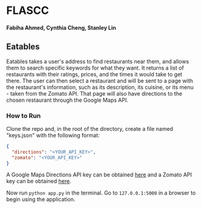 # FLASCC
#### Fabiha Ahmed, Cynthia Cheng, Stanley Lin

## Eatables
Eatables takes a user's address to find restaurants near them, and allows them to search specific keywords for what they want. It returns a list of restaurants with their ratings, prices, and the times it would take to get there. The user can then select a restaurant and will be sent to a page with the restaurant's information, such as its description, its cuisine, or its menu - taken from the Zomato API. That page will also have directions to the chosen restaurant through the Google Maps API.

### How to Run
Clone the repo and, in the root of the directory, create a file named "keys.json" with the following format:
```json
{
  "directions": "<YOUR_API_KEY>",
  "zomato": "<YOUR_API_KEY>"
}
```
A Google Maps Directions API key can be obtained [here](https://developers.google.com/maps/documentation/directions/) and a Zomato API key can be obtained [here](https://developers.zomato.com/api).

Now run `python app.py` in the terminal. Go to `127.0.0.1:5000` in a browser to begin using the application.

